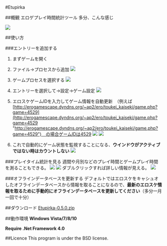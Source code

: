 #Etupirka

##概観
エロゲプレイ時間統計ツール
多分、こんな感じ

![](http://i.imgur.com/upkcS2e.png)

##使い方

###エントリーを追加する
1. まずゲームを開く
2. ファイル->プロセスから追加
![](http://i.imgur.com/sSZoDEm.png)

3. ゲームプロセスを選択する
![](http://i.imgur.com/LCg9JbT.png)
4. エントリーを選択して->設定->ゲーム設定
![](http://i.imgur.com/lWmqFa0.png)
5. エロスケゲームIDを入力してゲーム情報を自動更新　（例えば [http://erogamescape.dyndns.org/~ap2/ero/toukei_kaiseki/game.php?game=4529](http://erogamescape.dyndns.org/~ap2/ero/toukei_kaiseki/game.php?game=4529 "http://erogamescape.dyndns.org/~ap2/ero/toukei_kaiseki/game.php?game=4529")　の場合ゲームIDは4529
![](http://i.imgur.com/EgwoVnz.png) ![](http://i.imgur.com/uz8PaPR.png)
6. これで自動的にゲーム状態を監視することになる、**ウインドウがアクティブではない時はカウントしない**
![](http://i.imgur.com/8UQCxx9.png)

###プレイタイム統計を見る
週間や月別などのプレイ時間とゲームプレイ時間を測ることもできる。
![](http://i.imgur.com/XqKcN4n.png) ![](http://i.imgur.com/1A5EK0D.png)
ダブルクリックすれば詳しい情報が見える。
![](http://i.imgur.com/GQlg57S.png)


###オフラインデータベースを更新する
デフォルトではエロスケをキャシュオしたオフラインデータベースから情報を取ることになるので、**最新のエロスケ情報を取るために手動的にオフラインデータベースを更新してください**（多分一月一回で十分）



##ダウンロード
[Etupirka-0.5.0.zip](http://etupirka.halcyons.org/download/Etupirka-0.5.0.zip "Etupirka-0.5.0.zip")

##動作環境
**Windows Vista/7/8/10**

**Require .Net Framework 4.0**

##Licence
This program is under the BSD license.